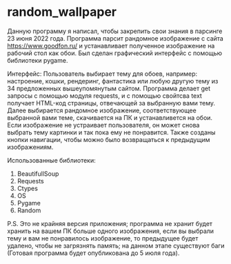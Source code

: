 # random_wallpaper

Данную программу я написал, чтобы закрепить свои знания в парсинге 23 июня 2022 года. Программа парсит рандомное изображение с сайта https://www.goodfon.ru/
и устанавливает полученное изображение на рабочий стол как обои. Был сделан графический интерфейс с помощью библиотеки pygame.

Интерфейс: Пользователь выбирает тему для обоев, например: настроение, кошки, рендеринг, фантастика или любую другую тему из 34 предложенных вышеупомянутым сайтом.
Программа делает get запросы с помощью модуля requests, и с помощью свойтсва text получает HTML-код страницы, отвечающей за выбранную вами тему.
Далее выбирается рандомное изображение, соответствующее выбранной вами теме, скачивается на ПК и устанавливется на обои.
Если изображение не устраивает пользователя, он может снова выбрать тему картинки и так пока ему не понравится. Также созданы кнопки навигации,
чтобы можно было возвращаться к предыдущим изображениям.

Использованные библиотеки:
1) BeautifullSoup
2) Requests
3) Ctypes
4) OS
5) Pygame
6) Random

P.S. Это не крайняя версия приложения; программа не хранит будет хранить на вашем ПК больше одного изображения,
если вы выбрали тему и вам не понравилось изображение, то предыдущее будет удалено, чтобы не загрязнять память;
на данном этапе существуют баги (Готовая программа будет опубликована до 5 июля года).
